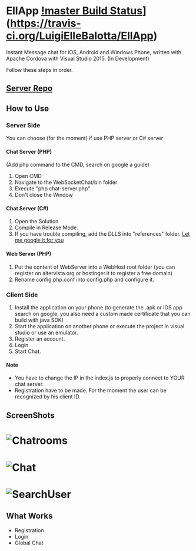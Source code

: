 # EllApp [!master Build Status](https://travis-ci.org/LuigiElleBalotta/EllApp.svg?branch=master)](https://travis-ci.org/LuigiElleBalotta/EllApp)
Instant Message chat for iOS, Android and Windows Phone, written with Apache Cordova with Visual Studio 2015. (In Development)

Follow these steps in order.

## [Server Repo](https://github.com/LuigiElleBalotta/EllappServer)

## How to Use
### Server Side
You can choose (for the moment) if use PHP server or C# server
#### Chat Server (PHP)
(Add php command to the CMD, search on google a guide)

1. Open CMD
2. Navigate to the WebSocketChat/bin folder
3. Execute "php chat-server.php"
4. Don't close the Window

#### Chat Server (C#)
1. Open the Solution
2. Compile in Release Mode.
3. If you have trouble compiling, add the DLLS into "references" folder. [Let me google it for you](http://lmgtfy.com/?q=How+to+add+reference+in+visual+studio)

#### Web Server (PHP)
1. Put the content of WebServer into a WebHost root folder (you can register on altervista.org or hostinger.it to register a free domain)
2. Rename config.php.conf into config.php and configure it.

### Client Side
1. Install the application on your phone (to generate the .apk or iOS app search on google, you also need a custom made certificate that you can build with java SDK)
2. Start the application on another phone or execute the project in visual studio or use an emulator.
3. Register an account.
4. Login
5. Start Chat.

#### Note
- You have to change the IP in the index.js to properly connect to YOUR chat server.
- Registration have to be made. For the moment the user can be recognized by his client ID.

## ScreenShots
# ![Chatrooms](http://i.imgur.com/FvKba5G.png)

# ![Chat](http://i.imgur.com/DlWUm2O.png)

# ![SearchUser](http://i.imgur.com/8ZQe24n.png)

What Works
------
- Registration
- Login
- Global Chat
